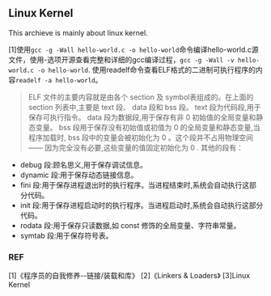 ## Linux Kernel
This archieve is mainly about linux kernel.

[1]使用`gcc -g -Wall hello-world.c -o hello-world`命令编译hello-world.c源文件，使用-选项开源查看完整和详细的gcc编译过程，`gcc -g -Wall -v hello-world.c -o hello-world`.
使用readelf命令查看ELF格式的二进制可执行程序的内容`readelf -a hello-world`。
> ELF 文件的主要内容就是由各个 section 及 symbol表组成的。在上面的 section 列表中,主要是 text 段、 data 段和 bss 段。 text 段为代码段,用于保存可执行指令。 data 段为数据段,用于保存有非 0 初始值的全局变量和静态变量。 bss 段用于保存没有初始值或初值为 0 的全局变量和静态变量,当程序加载时, bss 段中的变量会被初始化为 0 。这个段并不占用物理空间 —— 因为完全没有必要,这些变量的值固定初始化为 0 .
其他的段有：
- debug 段:顾名思义,用于保存调试信息。
- dynamic 段:用于保存动态链接信息。
- fini 段:用于保存进程退出时的执行程序。当进程结束时,系统会自动执行这部分代码。
- init 段:用于保存进程启动时的执行程序。当进程启动时,系统会自动执行这部分代码。
- rodata 段:用于保存只读数据,如 const 修饰的全局变量、字符串常量。
- symtab 段:用于保存符号表。

### REF
[1]《程序员的自我修养--链接/装载和库》
[2]《Linkers & Loaders》
[3]Linux Kernel

